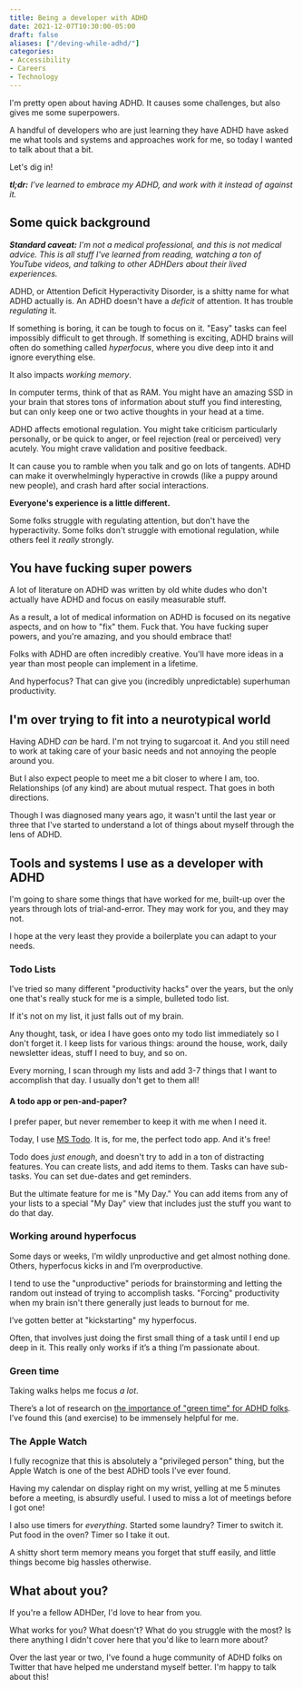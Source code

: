```yaml
---
title: Being a developer with ADHD
date: 2021-12-07T10:30:00-05:00
draft: false
aliases: ["/deving-while-adhd/"]
categories:
- Accessibility
- Careers
- Technology
---
```


I'm pretty open about having ADHD. It causes some challenges, but also gives me some superpowers.

A handful of developers who are just learning they have ADHD have asked me what tools and systems and approaches work for me, so today I wanted to talk about that a bit.

Let's dig in!

_**tl;dr:** I’ve learned to embrace my ADHD, and work with it instead of against it._ 

## Some quick background

_**Standard caveat:** I'm not a medical professional, and this is not medical advice. This is all stuff I've learned from reading, watching a ton of YouTube videos, and talking to other ADHDers about their lived experiences._

ADHD, or Attention Deficit Hyperactivity Disorder, is a shitty name for what ADHD actually is. An ADHD doesn't have a _deficit_ of attention. It has trouble _regulating_ it.

If something is boring, it can be tough to focus on it. "Easy" tasks can feel impossibly difficult to get through. If something is exciting, ADHD brains will often do something called _hyperfocus_, where you dive deep into it and ignore everything else.

It also impacts _working memory_. 

In computer terms, think of that as RAM. You might have an amazing SSD in your brain that stores tons of information about stuff you find interesting, but can only keep one or two active thoughts in your head at a time.

ADHD affects emotional regulation. You might take criticism particularly personally, or be quick to anger, or feel rejection (real or perceived) very acutely. You might crave validation and positive feedback.

It can cause you to ramble when you talk and go on lots of tangents. ADHD can make it overwhelmingly hyperactive in crowds (like a puppy around new people), and crash hard after social interactions.

**Everyone's experience is a little different.**

Some folks struggle with regulating attention, but don't have the hyperactivity. Some folks don't struggle with emotional regulation, while others feel it _really_ strongly.

## You have fucking super powers

A lot of literature on ADHD was written by old white dudes who don't actually have ADHD and focus on easily measurable stuff.

As a result, a lot of medical information on ADHD is focused on its negative aspects, and on how to "fix" them. Fuck that. You have fucking super powers, and you're amazing, and you should embrace that!

Folks with ADHD are often incredibly creative. You'll have more ideas in a year than most people can implement in a lifetime.

And hyperfocus? That can give you (incredibly unpredictable) superhuman productivity.

## I'm over trying to fit into a neurotypical world

Having ADHD _can_ be hard. I'm not trying to sugarcoat it. And you still need to work at taking care of your basic needs and not annoying the people around you.

But I also expect people to meet me a bit closer to where I am, too. Relationships (of any kind) are about mutual respect. That goes in both directions.

Though I was diagnosed many years ago, it wasn't until the last year or three that I've started to understand a lot of things about myself through the lens of ADHD. 

## Tools and systems I use as a developer with ADHD

I'm going to share some things that have worked for me, built-up over the years through lots of trial-and-error. They may work for you, and they may not.

I hope at the very least they provide a boilerplate you can adapt to your needs.

### Todo Lists

I've tried so many different "productivity hacks" over the years, but the only one that's really stuck for me is a simple, bulleted todo list.

If it's not on my list, it just falls out of my brain. 

Any thought, task, or idea I have goes onto my todo list immediately so I don't forget it. I keep lists for various things: around the house, work, daily newsletter ideas, stuff I need to buy, and so on.

Every morning, I scan through my lists and add 3-7 things that I want to accomplish that day. I usually don't get to them all!

#### A todo app or pen-and-paper?

I prefer paper, but never remember to keep it with me when I need it. 

Today, I use [MS Todo](https://todo.microsoft.com/). It is, for me, the perfect todo app. And it's free!

Todo does _just enough_, and doesn't try to add in a ton of distracting features. You can create lists, and add items to them. Tasks can have sub-tasks. You can set due-dates and get reminders.

But the ultimate feature for me is "My Day." You can add items from any of your lists to a special "My Day" view that includes just the stuff you want to do that day.

### Working around hyperfocus

Some days or weeks, I’m wildly unproductive and get almost nothing done. Others, hyperfocus kicks in and I’m overproductive.

I tend to use the "unproductive" periods for brainstorming and letting the random out instead of trying to accomplish tasks. "Forcing" productivity when my brain isn't there generally just leads to burnout for me.

I’ve gotten better at "kickstarting" my hyperfocus.

Often, that involves just doing the first small thing of a task until I end up deep in it. This really only works if it’s a thing I’m passionate about.

### Green time

Taking walks helps me focus _a lot_. 

There’s a lot of research on [the importance of "green time" for ADHD folks](https://www.youtube.com/watch?v=yr7B-bd8G4o). I’ve found this (and exercise) to be immensely helpful for me.

### The Apple Watch

I fully recognize that this is absolutely a "privileged person" thing, but the Apple Watch is one of the best ADHD tools I've ever found.

Having my calendar on display right on my wrist, yelling at me 5 minutes before a meeting, is absurdly useful. I used to miss a lot of meetings before I got one!

I also use timers for _everything_. Started some laundry? Timer to switch it. Put food in the oven? Timer so I take it out.

A shitty short term memory means you forget that stuff easily, and little things become big hassles otherwise.

## What about you?

If you're a fellow ADHDer, I'd love to hear from you.

What works for you? What doesn't? What do you struggle with the most? Is there anything I didn't cover here that you'd like to learn more about?

Over the last year or two, I've found a huge community of ADHD folks on Twitter that have helped me understand myself better. I'm happy to talk about this!